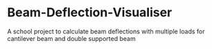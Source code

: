 # Beam-Deflection-Visualiser
A school project to calculate beam deflections with multiple loads for cantilever beam and double supported beam
